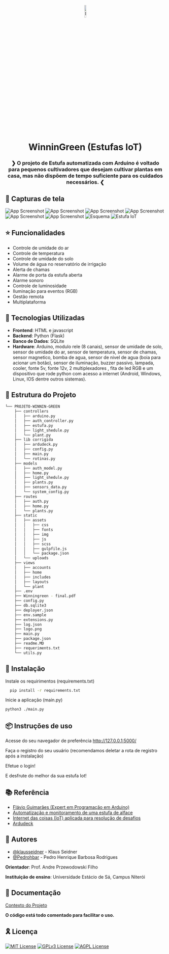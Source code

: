 <p align="center">
  <img src="https://github.com/klausseidner/Projeto-Winnin-Green/blob/main/logo.png" width="10%" alt="
  logo">
</p>

<p align="center">
    <h1 align="center">
        WinninGreen (Estufas IoT)
    </h1>
</p>

<p align="center">
    <h3 align="center">
        ❯ O projeto de Estufa automatizada com Arduino é voltado para pequenos cultivadores que desejam cultivar plantas em casa, mas não dispõem de tempo suficiente para os cuidados necessários. ❮
    </h3>
</p>


## 🫵 Capturas de tela

![App Screenshot](https://github.com/klausseidner/Projeto-Winnin-Green/blob/main/capturas%20de%20tela/1.jpg)
![App Screenshot](https://github.com/klausseidner/Projeto-Winnin-Green/blob/main/capturas%20de%20tela/2.jpg)
![App Screenshot](https://github.com/klausseidner/Projeto-Winnin-Green/blob/main/capturas%20de%20tela/3.jpg)
![App Screenshot](https://github.com/klausseidner/Projeto-Winnin-Green/blob/main/capturas%20de%20tela/4.jpg)
![App Screenshot](https://github.com/klausseidner/Projeto-Winnin-Green/blob/main/capturas%20de%20tela/5.jpg)
![App Screenshot](https://github.com/klausseidner/Projeto-Winnin-Green/blob/main/capturas%20de%20tela/6.jpg)
![Esquema](https://github.com/klausseidner/Projeto-Winnin-Green/blob/main/esquema.jpg)
![Estufa IoT](https://github.com/klausseidner/Projeto-Winnin-Green/blob/main/capturas%20de%20tela/foto.jpg)


## ⭐ Funcionalidades

- Controle de umidade do ar
- Controle de temperatura
- Controle de umidade do solo
- Volume de água no reservatório de irrigação
- Alerta de chamas
- Alarme de porta da estufa aberta
- Alarme sonoro
- Controle de luminosidade
- Iluminação para eventos (RGB)
- Gestão remota
- Multiplataforma

## 🧩 Tecnologias Utilizadas

- **Frontend**: HTML e javascript
- **Backend**: Python (Flask)
- **Banco de Dados**: SQLite
- **Hardware**: Arduino, modulo rele (8 canais), sensor de umidade de solo, sensor de umidade do ar, sensor de temperatura, sensor de chamas, sensor magnetico, bomba de agua, sensor de nivel de agua (boia para acionar um botão), sensor de iluminação, buzzer passivo, lampada, cooler, fonte 5v, fonte 12v, 2 multiplexadores , fita de led RGB e um dispositivo que rode python com acesso a internet (Android, Windows, Linux, IOS dentre outros sistemas).


## 📂 Estrutura do Projeto

```sh
└── PROJETO-WINNIN-GREEN
    ├── controllers
    │   ├── arduino.py
    │   ├── auth_controller.py
    │   ├── estufa.py
    │   ├── light_shedule.py
    │   └── plant.py
    ├── lib corrigida
    │   ├── ardudeck.py
    │   ├── config.py
    │   ├── main.py
    │   └── rotinas.py
    ├── models
    │   ├── auth_model.py
    │   ├── home.py
    │   ├── light_shedule.py
    │   ├── plants.py
    │   ├── sensors_data.py
    │   └── system_config.py
    ├── routes
    │   ├── auth.py
    │   ├── home.py
    │   └── plants.py
    ├── static
    │   ├── assets
    │   │   ├── css
    │   │   ├── fonts
    │   │   ├── img
    │   │   ├── js
    │   │   ├── scss
    │   │   ├── gulpfile.js
    │   │   └── package.json
    │   └── uploads
    ├── views
    │   ├── accounts
    │   ├── home
    │   ├── includes
    │   ├── layouts
    │   └── plant
    ├── .env
    ├── Winningreen - final.pdf
    ├── config.py
    ├── db.sqlite3
    ├── deployer.json
    ├── env.sample
    ├── extensions.py
    ├── log.json
    ├── logo.png
    ├── main.py
    ├── package.json
    ├── readme.MD
    ├── requeriments.txt
    └── utils.py
```


## 🚀 Instalação

Instale os requirimentos (requirements.txt)

```bash
  pip install -r requirements.txt
```

Inicie a aplicação (main.py)
```bash
python3 ./main.py
```


## 📦 Instruções de uso

Acesse do seu navegador de preferência http://127.0.0.1:5000/

Faça o registro do seu usuário (recomendamos deletar a rota de registro após a instalação)

Efetue o login!

E desfrute do melhor da sua estufa Iot!


## 📚 Referência

 - [Flávio Guimarães (Expert em Programação em Arduino)](https://brincandocomideias.com.br/)
 - [Automatização e monitoramento de uma estufa de alface](https://ric.cps.sp.gov.br/handle/123456789/7434)
 - [Internet das coisas (IoT) aplicada para resolução de desafios](https://www.escolavirtual.gov.br/curso/534)
 - [Ardudeck](https://github.com/klausseidner/ardudeck/)


## 🤝 Autores

- [@klausseidner](https://www.github.com/klausseidner) - Klaus Seidner
- [@Pedrohbar](https://github.com/Pedrohbar) - Pedro Henrique Barbosa Rodrigues

**Orientador**: Prof. Andre Przewodowski Filho

**Instituição de ensino**: Universidade Estácio de Sá, Campus Niterói


## 📌 Documentação

[Contexto do Projeto](https://github.com/klausseidner/Projeto-Winnin-Green/blob/main/Winningreen%20-%20final.pdf)

**O código está todo comentado para facilitar o uso.**


## 🎗 Licença

[![MIT License](https://img.shields.io/badge/License-MIT-green.svg)](https://choosealicense.com/licenses/mit/)
[![GPLv3 License](https://img.shields.io/badge/License-GPL%20v3-yellow.svg)](https://opensource.org/licenses/)
[![AGPL License](https://img.shields.io/badge/license-AGPL-blue.svg)](http://www.gnu.org/licenses/agpl-3.0)
